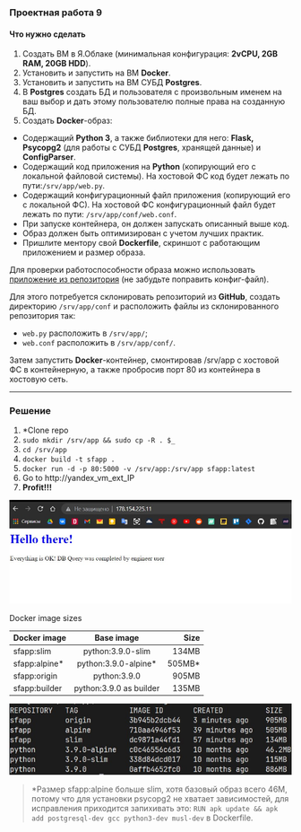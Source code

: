 ### Проектная работа 9

#### Что нужно сделать

1. Создать ВМ в Я.Облаке (минимальная конфигурация: **2vCPU, 2GB RAM, 20GB HDD**).
2. Установить и запустить на ВМ **Docker**.
3. Установить и запустить на ВМ СУБД **Postgres**.
4. В **Postgres** создать БД и пользователя с произвольным именем на ваш выбор и дать этому пользователю полные права на созданную БД.
5. Создать **Docker**-образ:
- Содержащий **Python 3**, а также библиотеки для него: **Flask, Psycopg2** (для работы с СУБД **Postgres**, хранящей данные) и **ConfigParser**.
- Содержащий код приложения на **Python** (копирующий его с локальной файловой системы). На хостовой ФС код будет лежать по пути:`/srv/app/web.py`.
- Содержащий конфигурационный файл приложения (копирующий его с локальной ФС). На хостовой ФС конфигурационный файл будет лежать по пути: `/srv/app/conf/web.conf`.
- При запуске контейнера, он должен запускать описанный выше код.
- Образ должен быть оптимизирован с учетом лучших практик.
- Пришлите ментору свой **Dockerfile**, скриншот с работающим приложением и размер образа.

Для проверки работоспособности образа можно использовать [приложение из репозитория](https://github.com/SkillfactoryCoding/DEVOPS-praktikum_Docker) (не забудьте поправить конфиг-файл).

Для этого потребуется склонировать репозиторий из **GitHub**, создать директорию `/srv/app/conf` и расположить файлы из склонированного репозитория так:

- `web.py` расположить в `/srv/app/`;
- `web.conf` расположить в `/srv/app/conf/`.

Затем запустить **Docker**-контейнер, смонтировав /srv/app с хостовой ФС в контейнерную, а также пробросив порт 80 из контейнера в хостовую сеть.

---

### Решение

1. *Clone repo
2. `sudo mkdir /srv/app && sudo cp -R . $_`
3. `cd /srv/app`
4. `docker build -t sfapp .`
5. `docker run -d -p 80:5000 -v /srv/app:/srv/app sfapp:latest` 
6. Go to http://yandex_vm_ext_IP
7. **Profit!!!**

![](https://github.com/AleXDev25/sf-devops/blob/master/PW9/pics/sfapp_proof.jpg)

Docker image sizes

| Docker image  | Base image      | Size     |
|---------------|:---------------:|---------:|
|sfapp:slim     |python:3.9.0-slim  |134MB     |
|sfapp:alpine*  |python:3.9.0-alpine*|505MB*    |
|sfapp:origin   |python:3.9.0       |905MB     |
|sfapp:builder  |python:3.9.0 as builder|135MB |

![](https://github.com/AleXDev25/sf-devops/blob/master/PW9/pics/image_sizes.jpg)

>*Размер sfapp:alpine больше slim, хотя базовый образ всего 46М, потому что для установки psycopg2 не хватает зависимостей, для исправления приходится запихивать это: `RUN apk update && apk add postgresql-dev gcc python3-dev musl-dev` в Dockerfile.
